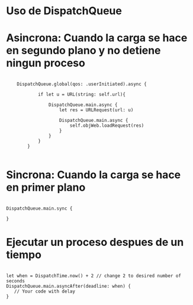 # Uso de DispatchQueue

# Asincrona: Cuando la carga se hace en segundo plano y no detiene ningun proceso

```

    DispatchQueue.global(qos: .userInitiated).async {
			
			if let u = URL(string: self.url){
				
				DispatchQueue.main.async {
					let res = URLRequest(url: u)
					
					DispatchQueue.main.async {
						self.objWeb.loadRequest(res)
					}
				}
			}
		}
    
```

# Sincrona: Cuando la carga se hace en primer plano

```

DispatchQueue.main.sync {

}

```

# Ejecutar un proceso despues de un tiempo

```

let when = DispatchTime.now() + 2 // change 2 to desired number of seconds
DispatchQueue.main.asyncAfter(deadline: when) {
   // Your code with delay
}

```

    
    
